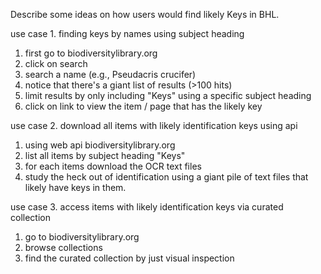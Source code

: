 Describe some ideas on how users would find likely Keys in BHL. 

use case 1. finding keys by names using subject heading  

1. first go to biodiversitylibrary.org
2. click on search
3. search a name (e.g., Pseudacris crucifer)
4. notice that there's a giant list of results (>100 hits)
5. limit results by only including "Keys" using a specific subject heading 
6. click on link to view the item / page that has the likely key

use case 2. download all items with likely identification keys using api

1. using web api biodiversitylibrary.org
2. list all items by subject heading "Keys"
3. for each items download the OCR text files
4. study the heck out of identification using a giant pile of text files that likely have keys in them.

use case 3. access items with likely identification keys via curated collection

1. go to biodiversitylibrary.org
2. browse collections
3. find the curated collection by just visual inspection


